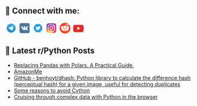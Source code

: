 ## 🔎 Connect with me:
[<img src="https://github.com/bullbesh/bullbesh/blob/main/images/Telegram.png" width="32" height="32" />](https://t.me/bullbesh)
[<img src="https://github.com/bullbesh/bullbesh/blob/main/images/VK.png" width="32" height="32" />](https://vk.com/bullbesh)
[<img src="https://github.com/bullbesh/bullbesh/blob/main/images/Twitter.png" width="32" height="32" />](https://twitter.com/bullbesh1)
[<img src="https://github.com/bullbesh/bullbesh/blob/main/images/Instagram.png" width="32" height="32" />](https://www.instagram.com/bullbesh)
[<img src="https://github.com/bullbesh/bullbesh/blob/main/images/Reddit.png" width="32" height="32" />](https://www.reddit.com/user/bullbesh)
[<img src="https://github.com/bullbesh/bullbesh/blob/main/images/YouTube.png" width="32" height="32" />](https://www.youtube.com/channel/UCtfjRs6uzgq5mfm8S06WTcg)

## 📕 Latest r/Python Posts
<!-- BLOG-POST-LIST:START -->
- [Replacing Pandas with Polars. A Practical Guide.](https://www.reddit.com/r/Python/comments/10gf1cr/replacing_pandas_with_polars_a_practical_guide/)
- [AmazonMe](https://www.reddit.com/r/Python/comments/10gekp4/amazonme/)
- [GitHub - benhoyt/dhash: Python library to calculate the difference hash &lpar;perceptual hash&rpar; for a given image, useful for detecting duplicates](https://www.reddit.com/r/Python/comments/10gbzy5/github_benhoytdhash_python_library_to_calculate/)
- [Some reasons to avoid Cython](https://www.reddit.com/r/Python/comments/10gbt8w/some_reasons_to_avoid_cython/)
- [Cruising through complex data with Python in the browser](https://www.reddit.com/r/Python/comments/10gavop/cruising_through_complex_data_with_python_in_the/)
<!-- BLOG-POST-LIST:END -->
